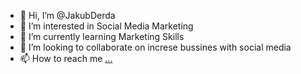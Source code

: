 - 👋 Hi, I’m @JakubDerda
- 👀 I’m interested in Social Media Marketing 
- 🌱 I’m currently learning Marketing Skills
- 💞️ I’m looking to collaborate on increse bussines with social media 
- 📫 How to reach me [...](https://www.linkedin.com/in/jakub-derda/)

<!---
JakubDerda/JakubDerda is a ✨ special ✨ repository because its `README.md` (this file) appears on your GitHub profile.
You can click the Preview link to take a look at your changes.
--->
